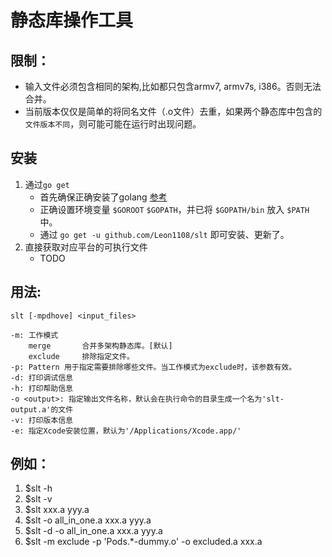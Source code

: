 # 静态库操作工具

## 限制：
+ 输入文件必须包含相同的架构,比如都只包含armv7, armv7s, i386。否则无法合并。
+ 当前版本仅仅是简单的将同名文件（.o文件）去重，如果两个静态库中包含的`文件版本不同`，则可能可能在运行时出现问题。

## 安装
1. 通过`go get`
    * 首先确保正确安装了golang [参考](http://golang.org/doc/install#install)
    * 正确设置环境变量 `$GOROOT` `$GOPATH`，并已将 `$GOPATH/bin` 放入 `$PATH` 中。
    * 通过 `go get -u github.com/Leon1108/slt` 即可安装、更新了。
2. 直接获取对应平台的可执行文件
	* TODO

## 用法:
    slt [-mpdhove] <input_files>

    -m: 工作模式
        merge       合并多架构静态库。[默认]
        exclude     排除指定文件。
    -p: Pattern 用于指定需要排除哪些文件。当工作模式为exclude时，该参数有效。
    -d: 打印调试信息
    -h: 打印帮助信息
    -o <output>: 指定输出文件名称，默认会在执行命令的目录生成一个名为'slt-output.a'的文件
    -v: 打印版本信息
    -e: 指定Xcode安装位置，默认为'/Applications/Xcode.app/'

## 例如：
 1. $slt -h
 2. $slt -v
 3. $slt xxx.a yyy.a
 4. $slt -o all_in_one.a xxx.a yyy.a
 5. $slt -d -o all_in_one.a xxx.a yyy.a
 6. $slt -m exclude -p 'Pods.*-dummy.o' -o excluded.a xxx.a
